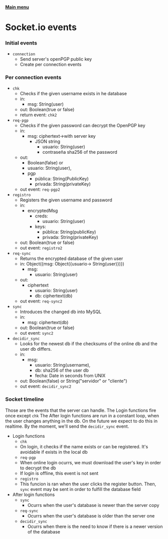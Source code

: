 #### [Main menu](index.md)
# Socket.io events

### Initial events
- `connection`
  - Send server's openPGP public key
  - Create per connection events

### Per connection events
- `chk`
  - Checks if the given username exists in he database
  - in: 
    - msg: String(user)
  - out: Boolean(true or false)
  - return event: `chk2`
- `req-pgp`
  - Checks if the given password can decrypt the OpenPGP key
  - in: 
    - msg: ciphertext->with server key
      - JSON string
        - usuario: String(user)
        - contraseña sha256 of the password
  - out:
    - Boolean(false) or 
    - usuario: String(user),
    - pgp
      - pública: String(PublicKey)
      - privada: String(privateKey)
  - out event: `req-pgp2`
- `registro`
  - Registers the given username and password
  - in:
    - encryptedMsg
      - creds:
        - usuario: String(user)
      - keys:
        - pública: String(publicKey)
        - privada: String(privateKey)
  - out: Boolean(true or false)
  - out event: `registro2`
- `req-sync`
  - Returns the encrypted database of the given user
  - in: Object({msg: Object({usuario-> String(user)})})
    - msg:
      - usuario: String(user)
  - out:
    - ciphertext
      - usuario: String(user)
      - db: ciphertext(db)
  - out event: `req-sync2`
- `sync`
  - Introduces the changed db into MySQL
  - in: 
    - msg: ciphertext(db)
  - out: Boolean(true or false)
  - out event: `sync2`
- `decidir_sync`
  - Looks for the newest db if the checksums of the online db and the user db differs.
  - in: 
    - msg:
      - usuario: String(username),
      - db: sha256 of the user db
      - fecha: Date in seconds from UNIX
  - out: Boolean(false) or String("servidor" or "cliente")
  - out event: `decidir_sync2`

### Socket timeline
Those are the events that the server can handle.
The Login functions fire once except `chk`
The After login functions are run in a constant loop, when the user changes anything in the db. On the future we expect to do this in realtime. By the moment, we'll send the `decidir_sync` event.
- Login functions
    - `chk`
    - On login, it checks if the name exists or can be registered. It's avoidable if exists in the local db
    - `req-pgp`
    - When online login ocurrs, we must download the user's key in order to decrypt the db
    - If login is offline, this event is not sent
    - `registro`
    - This funcion is ran when the user clicks the register button. Then, `sync` event may be sent in order to fulfill the database field
- After login functions
  - `sync`
    - Ocurrs when the user's database is newer than the server copy
  - `req-sync`
    - Ocurrs when the user's database is older than the server one
  - `decidir_sync`
    - Ocurrs when there is the need to know if there is a newer version of the database
